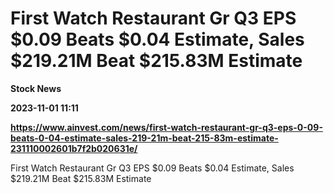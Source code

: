 # First Watch Restaurant Gr Q3 EPS $0.09 Beats $0.04 Estimate, Sales $219.21M Beat $215.83M Estimate
**Stock News**

**2023-11-01 11:11**

**https://www.ainvest.com/news/first-watch-restaurant-gr-q3-eps-0-09-beats-0-04-estimate-sales-219-21m-beat-215-83m-estimate-231110002601b7f2b020631e/**

First Watch Restaurant Gr Q3 EPS $0.09 Beats $0.04 Estimate, Sales $219.21M Beat $215.83M Estimate